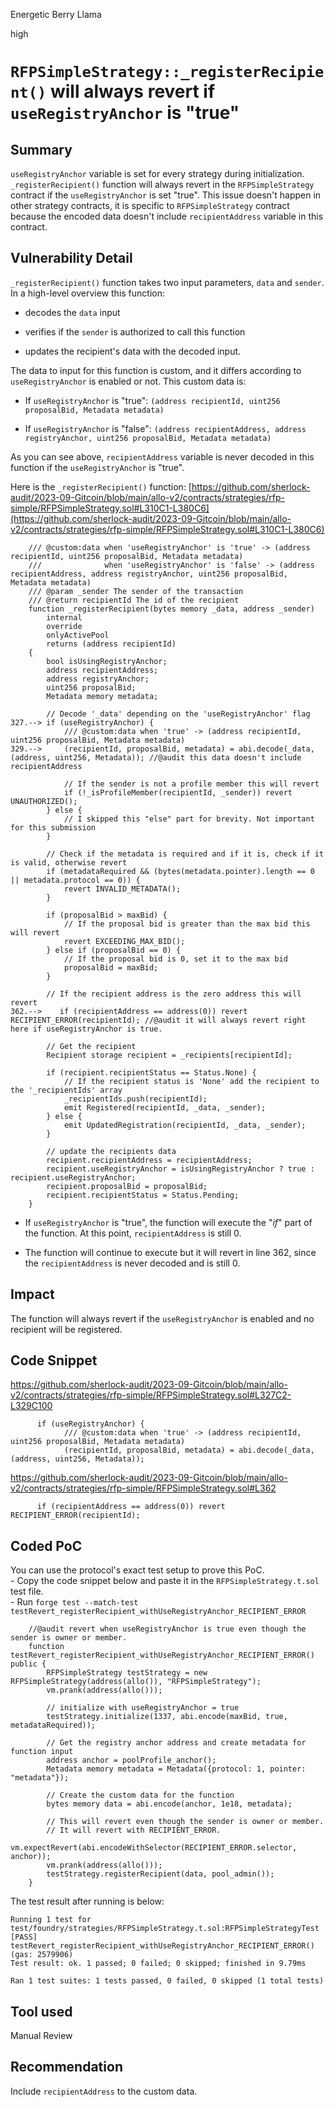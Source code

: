 Energetic Berry Llama

high

# `RFPSimpleStrategy::_registerRecipient()` will always revert if `useRegistryAnchor` is "true"
## Summary
`useRegistryAnchor` variable is set for every strategy during initialization. `_registerRecipient()` function will always revert in the `RFPSimpleStrategy` contract if the `useRegistryAnchor` is set "true". This issue doesn't happen in other strategy contracts, it is specific to `RFPSimpleStrategy` contract because the encoded data doesn't include `recipientAddress` variable in this contract.

## Vulnerability Detail
`_registerRecipient()` function takes two input parameters, `data` and `sender`. In a high-level overview this function:

* decodes the `data` input
    
* verifies if the `sender` is authorized to call this function
    
* updates the recipient's data with the decoded input.
    

The data to input for this function is custom, and it differs according to `useRegistryAnchor` is enabled or not. This custom data is:

* If `useRegistryAnchor` is "true": `(address recipientId, uint256 proposalBid, Metadata metadata)`
    
* If `useRegistryAnchor` is "false": `(address recipientAddress, address registryAnchor, uint256 proposalBid, Metadata metadata)`
    

As you can see above, `recipientAddress` variable is never decoded in this function if the `useRegistryAnchor` is "true".

Here is the `_registerRecipient()` function: [https://github.com/sherlock-audit/2023-09-Gitcoin/blob/main/allo-v2/contracts/strategies/rfp-simple/RFPSimpleStrategy.sol#L310C1-L380C6](https://github.com/sherlock-audit/2023-09-Gitcoin/blob/main/allo-v2/contracts/strategies/rfp-simple/RFPSimpleStrategy.sol#L310C1-L380C6)

```solidity
    /// @custom:data when 'useRegistryAnchor' is 'true' -> (address recipientId, uint256 proposalBid, Metadata metadata)
    ///              when 'useRegistryAnchor' is 'false' -> (address recipientAddress, address registryAnchor, uint256 proposalBid, Metadata metadata)
    /// @param _sender The sender of the transaction
    /// @return recipientId The id of the recipient
    function _registerRecipient(bytes memory _data, address _sender)
        internal
        override
        onlyActivePool
        returns (address recipientId)
    {
        bool isUsingRegistryAnchor;
        address recipientAddress;
        address registryAnchor;
        uint256 proposalBid;
        Metadata memory metadata;

        // Decode '_data' depending on the 'useRegistryAnchor' flag
327.--> if (useRegistryAnchor) {
            /// @custom:data when 'true' -> (address recipientId, uint256 proposalBid, Metadata metadata)
329.-->     (recipientId, proposalBid, metadata) = abi.decode(_data, (address, uint256, Metadata)); //@audit this data doesn't include recipientAddress

            // If the sender is not a profile member this will revert
            if (!_isProfileMember(recipientId, _sender)) revert UNAUTHORIZED();
        } else {
            // I skipped this "else" part for brevity. Not important for this submission
        }

        // Check if the metadata is required and if it is, check if it is valid, otherwise revert
        if (metadataRequired && (bytes(metadata.pointer).length == 0 || metadata.protocol == 0)) {
            revert INVALID_METADATA();
        }

        if (proposalBid > maxBid) {
            // If the proposal bid is greater than the max bid this will revert
            revert EXCEEDING_MAX_BID();
        } else if (proposalBid == 0) {
            // If the proposal bid is 0, set it to the max bid
            proposalBid = maxBid;
        }

        // If the recipient address is the zero address this will revert
362.-->    if (recipientAddress == address(0)) revert RECIPIENT_ERROR(recipientId); //@audit it will always revert right here if useRegistryAnchor is true.

        // Get the recipient
        Recipient storage recipient = _recipients[recipientId];

        if (recipient.recipientStatus == Status.None) {
            // If the recipient status is 'None' add the recipient to the '_recipientIds' array
            _recipientIds.push(recipientId);
            emit Registered(recipientId, _data, _sender);
        } else {
            emit UpdatedRegistration(recipientId, _data, _sender);
        }

        // update the recipients data
        recipient.recipientAddress = recipientAddress;
        recipient.useRegistryAnchor = isUsingRegistryAnchor ? true : recipient.useRegistryAnchor;
        recipient.proposalBid = proposalBid;
        recipient.recipientStatus = Status.Pending;
    }
```

* If `useRegistryAnchor` is "true", the function will execute the "*if*" part of the function. At this point, `recipientAddress` is still 0.
    
* The function will continue to execute but it will revert in line 362, since the `recipientAddress` is never decoded and is still 0.

## Impact
The function will always revert if the `useRegistryAnchor` is enabled and no recipient will be registered.

## Code Snippet
https://github.com/sherlock-audit/2023-09-Gitcoin/blob/main/allo-v2/contracts/strategies/rfp-simple/RFPSimpleStrategy.sol#L327C2-L329C100

```solidity
      if (useRegistryAnchor) {
            /// @custom:data when 'true' -> (address recipientId, uint256 proposalBid, Metadata metadata)
            (recipientId, proposalBid, metadata) = abi.decode(_data, (address, uint256, Metadata));
```

https://github.com/sherlock-audit/2023-09-Gitcoin/blob/main/allo-v2/contracts/strategies/rfp-simple/RFPSimpleStrategy.sol#L362
```solidity        
      if (recipientAddress == address(0)) revert RECIPIENT_ERROR(recipientId);
```

## Coded PoC
You can use the protocol's exact test setup to prove this PoC.  
\- Copy the code snippet below and paste it in the `RFPSimpleStrategy.t.sol` test file.  
\- Run `forge test --match-test testRevert_registerRecipient_withUseRegistryAnchor_RECIPIENT_ERROR`

```solidity
    //@audit revert when useRegistryAnchor is true even though the sender is owner or member.
    function testRevert_registerRecipient_withUseRegistryAnchor_RECIPIENT_ERROR() public {
        RFPSimpleStrategy testStrategy = new RFPSimpleStrategy(address(allo()), "RFPSimpleStrategy");
        vm.prank(address(allo()));
        
        // initialize with useRegistryAnchor = true
        testStrategy.initialize(1337, abi.encode(maxBid, true, metadataRequired));

        // Get the registry anchor address and create metadata for function input 
        address anchor = poolProfile_anchor();
        Metadata memory metadata = Metadata({protocol: 1, pointer: "metadata"});

        // Create the custom data for the function
        bytes memory data = abi.encode(anchor, 1e18, metadata);

        // This will revert even though the sender is owner or member.
        // It will revert with RECIPIENT_ERROR.
        vm.expectRevert(abi.encodeWithSelector(RECIPIENT_ERROR.selector, anchor));
        vm.prank(address(allo()));
        testStrategy.registerRecipient(data, pool_admin());
    }
```

The test result after running is below:

```solidity
Running 1 test for test/foundry/strategies/RFPSimpleStrategy.t.sol:RFPSimpleStrategyTest
[PASS] testRevert_registerRecipient_withUseRegistryAnchor_RECIPIENT_ERROR() (gas: 2579906)
Test result: ok. 1 passed; 0 failed; 0 skipped; finished in 9.79ms
 
Ran 1 test suites: 1 tests passed, 0 failed, 0 skipped (1 total tests)
```

## Tool used

Manual Review

## Recommendation
Include `recipientAddress` to the custom data.
